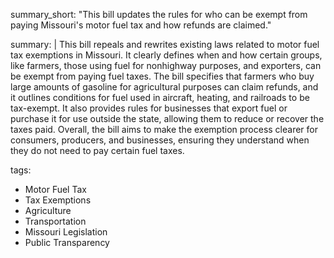 summary_short: "This bill updates the rules for who can be exempt from paying Missouri's motor fuel tax and how refunds are claimed."

summary: |
  This bill repeals and rewrites existing laws related to motor fuel tax exemptions in Missouri. It clearly defines when and how certain groups, like farmers, those using fuel for nonhighway purposes, and exporters, can be exempt from paying fuel taxes. The bill specifies that farmers who buy large amounts of gasoline for agricultural purposes can claim refunds, and it outlines conditions for fuel used in aircraft, heating, and railroads to be tax-exempt. It also provides rules for businesses that export fuel or purchase it for use outside the state, allowing them to reduce or recover the taxes paid. Overall, the bill aims to make the exemption process clearer for consumers, producers, and businesses, ensuring they understand when they do not need to pay certain fuel taxes.

tags:
  - Motor Fuel Tax
  - Tax Exemptions
  - Agriculture
  - Transportation
  - Missouri Legislation
  - Public Transparency
